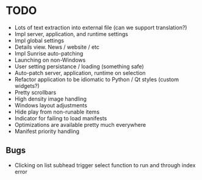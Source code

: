 # TODO

* Lots of text extraction into external file (can we support translation?)
* Impl server, application, and runtime settings
* Impl global settings
* Details view. News / website / etc
* Impl Sunrise auto-patching
* Launching on non-Windows
* User setting persistance / loading (something safe)
* Auto-patch server, application, runtime on selection
* Refactor application to be idiomatic to Python / Qt styles (custom widgets?)
* Pretty scrollbars
* High density image handling
* Windows layout adjustments
* Hide play from non-runable items
* Indicator for failing to load manifests
* Optimizations are available pretty much everywhere
* Manifest priority handling

## Bugs
* Clicking on list subhead trigger select function to run and through index error

